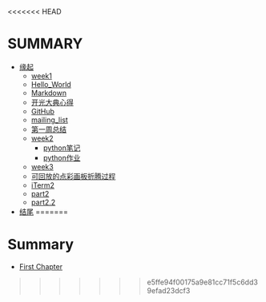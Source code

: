 <<<<<<< HEAD
# SUMMARY
* [缘起](/source/begin.md)
  * [week1](source/part1/week1/introduction.md)
   * [Hello_World](source/part1/week1/Hello_World.md)
   * [Markdown](source/part1/week1/Markdown.md)
   * [开光大典心得](source/part1/week1/开光大典心得.md)
   * [GitHub](source/part1/week1/GitHub.md)
   * [mailing_list](source/part1/week1/mailing_list.md)
   * [第一周总结](source/part1/week1/summary_week1.md)
  * [week2](/source/part1/week2/introduction.md)
	* [python笔记](source/python.md)
	* [python作业](source/part1/week2/Guess_the_number.md)
  * [week3](source/part1/week3/introduction.md)
   * [可回放的点彩画板折腾过程](source/part1/week3/可回放的点彩画板.md)
   * [iTerm2](source/part1/iterm.md)
    * [part2](./source/part2/introduction)
  * [part2.2](./source/part2/1.md)
* [结尾](./source/end.md)
=======
# Summary
* [First Chapter](chapter1.md)
>>>>>>> e5ffe94f00175a9e81cc71f5c6dd39efad23dcf3

